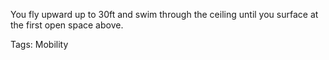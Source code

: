 You fly upward up to 30ft and swim through the ceiling until you surface at the first open space above. 

Tags: Mobility